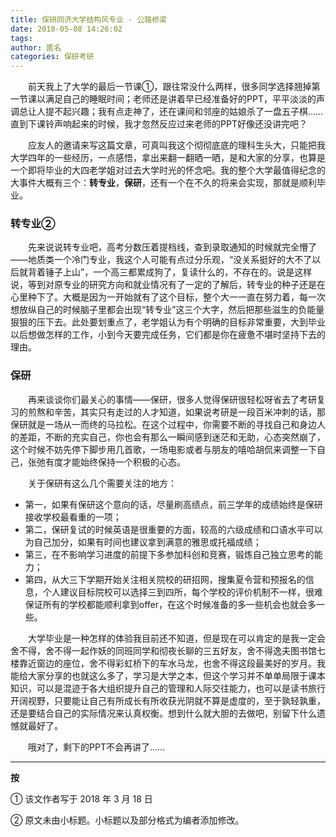 ```yaml
---
title: 保研同济大学结构风专业 - 公路桥梁
date: 2018-05-08 14:26:02
tags:
author: 匿名
categories: 保研考研
---
```


&emsp;&emsp;前天我上了大学的最后一节课①，跟往常没什么两样，很多同学选择翘掉第一节课以满足自己的睡眠时间；老师还是讲着早已经准备好的PPT，平平淡淡的声调总让人提不起兴趣；我有点走神了，还在课间和邻座的姑娘杀了一盘五子棋……直到下课铃声响起来的时候，我才忽然反应过来老师的PPT好像还没讲完吧？

&emsp;&emsp;应友人的邀请来写这篇文章，可真叫我这个彻彻底底的理科生头大，只能把我大学四年的一些经历，一点感悟，拿出来翻一翻晒一晒，是和大家的分享，也算是一个即将毕业的大四老学姐对过去大学时光的怀念吧。我的整个大学最值得纪念的大事件大概有三个：**转专业**，**保研**，还有一个在不久的将来会实现，那就是顺利毕业。

### 转专业②
&emsp;&emsp;先来说说转专业吧，高考分数压着提档线，查到录取通知的时候就完全懵了——地质类一个冷门专业，我这个人可能有点过分乐观，“没关系挺好的大不了以后就背着锤子上山”，一个高三都累成狗了，复读什么的，不存在的。说是这样说，等到对原专业的研究方向和就业情况有了一定的了解后，转专业的种子还是在心里种下了。大概是因为一开始就有了这个目标，整个大一一直在努力着，每一次想放纵自己的时候脑子里都会出现“转专业”这三个大字，然后把那些滋生的负能量狠狠的压下去。此处要划重点了，老学姐认为有个明确的目标非常重要，大到毕业以后想做怎样的工作，小到今天要完成任务，它们都是你在疲惫不堪时坚持下去的理由。

### 保研
&emsp;&emsp;再来谈谈你们最关心的事情——保研，很多人觉得保研很轻松呀省去了考研复习的煎熬和辛苦，其实只有走过的人才知道，如果说考研是一段百米冲刺的话，那保研就是一场从一而终的马拉松。在这个过程中，你需要不断的寻找自己和身边人的差距，不断的充实自己，你也会有那么一瞬间感到迷茫和无助，心态突然崩了，这个时候不妨先停下脚步用几首歌，一场电影或者与朋友的嘻哈胡侃来调整一下自己，张弛有度才能始终保持一个积极的心态。

&emsp;&emsp;关于保研有这么几个需要关注的地方：
* 第一，如果有保研这个意向的话，尽量刷高绩点，前三学年的成绩始终是保研接收学校最看重的一项；
* 第二，保研复试的时候英语是很重要的方面，较高的六级成绩和口语水平可以为自己加分，如果有时间也建议拿到满意的雅思或托福成绩；
* 第三，在不影响学习进度的前提下多参加科创和竞赛，锻炼自己独立思考的能力；
* 第四，从大三下学期开始关注相关院校的研招网，搜集夏令营和预报名的信息，个人建议目标院校可以选择三到四所，每个学校的评价机制不一样，很难保证所有的学校都能顺利拿到offer，在这个时候准备的多一些机会也就会多一些。

&emsp;&emsp;大学毕业是一种怎样的体验我目前还不知道，但是现在可以肯定的是我一定会舍不得，舍不得一起作妖的同班同学和彻夜长聊的三五好友，舍不得逸夫图书馆七楼靠近窗边的座位，舍不得彩虹桥下的车水马龙，也舍不得这段最美好的岁月。我能给大家分享的也就这么多了，学习是大学之本，但这个学习并不单单局限于课本知识，可以是混迹于各大组织提升自己的管理和人际交往能力，也可以是读书旅行开阔视野，只要能让自己有所成长有所收获光阴就不算是虚度的，至于孰轻孰重，还是要结合自己的实际情况来认真权衡。想到什么就大胆的去做吧，别留下什么遗憾就最好了。

&emsp;&emsp;哦对了，剩下的PPT不会再讲了……

****
**按** 

① 该文作者写于 2018 年 3 月 18 日

② 原文未由小标题。小标题以及部分格式为编者添加修改。